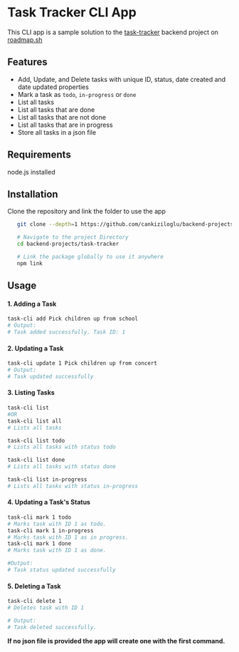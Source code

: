# Task Tracker CLI App

This CLI app is a sample solution to the [task-tracker](https://roadmap.sh/projects/task-tracker) backend project on [roadmap.sh](https://roadmap.sh)

## Features
- Add, Update, and Delete tasks with unique ID, status, date created and date updated properties
- Mark a task as `todo`, `in-progress` or `done`
- List all tasks
- List all tasks that are done
- List all tasks that are not done
- List all tasks that are in progress
- Store all tasks in a json file

## Requirements
node.js installed

## Installation
Clone the repository and link the folder to use the app

```bash
   git clone --depth=1 https://github.com/cankiziloglu/backend-projects

   # Navigate to the project Directory
   cd backend-projects/task-tracker

   # Link the package globally to use it anywhere
   npm link
   ```

## Usage
#### 1. Adding a Task
```bash
task-cli add Pick children up from school
# Output:
# Task added successfully. Task ID: 1
```

#### 2. Updating a Task
```bash
task-cli update 1 Pick children up from concert
# Output:
# Task updated successfully
```
#### 3. Listing Tasks
```bash
task-cli list
#OR
task-cli list all
# Lists all tasks

task-cli list todo
# Lists all tasks with status todo

task-cli list done
# Lists all tasks with status done

task-cli list in-progress
# Lists all tasks with status in-progress
```
#### 4. Updating a Task's Status
```bash
task-cli mark 1 todo
# Marks task with ID 1 as todo. 
task-cli mark 1 in-progress
# Marks task with ID 1 as in progress. 
task-cli mark 1 done
# Marks task with ID 1 as done. 

#Output:
# Task status updated successfully
```

#### 5. Deleting a Task
```bash
task-cli delete 1
# Deletes task with ID 1

# Output:
# Task deleted successfully.
```

  **If no json file is provided the app will create one with the first command.**